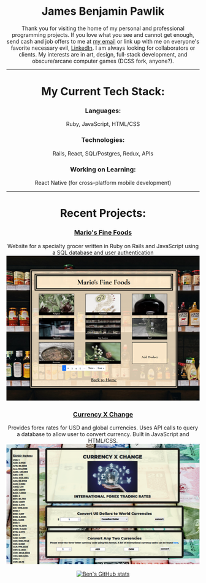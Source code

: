 <div align="center">
  
# James Benjamin Pawlik #
  
Thank you for visiting the home of my personal and professional programming projects. If you love what you see and cannot get enough, send cash and job offers to me at [my email](james.benjamin.pawlik@gmail.com) or link up with me on everyone's favorite necessary evil, [LinkedIn](linkedin.com/in/jbpawlik). I am always looking for collaborators or clients. My interests are in art, design, full-stack development, and obscure/arcane computer games (DCSS fork, anyone?).

---------------------------
  
  # My Current Tech Stack:
  

  ### Languages: 
  
  Ruby, JavaScript, HTML/CSS
  
  ### Technologies: 
  
  Rails, React, SQL/Postgres, Redux, APIs 
  
  ### Working on Learning:
  
  React Native (for cross-platform mobile development) 
  
  ---------------------

  
# Recent Projects:
  
  
  ### [Mario's Fine Foods](https://marios-fine-foods.herokuapp.com)
  Website for a specialty grocer written in Ruby on Rails and JavaScript using a SQL database and user authentication
  <img src="https://raw.githubusercontent.com/jbpawlik/jbpawlik/main/specialtyfoodsproducts-cropped.PNG" alt="Mario's Fine Foods Products Page"/>
  
  ### [Currency X Change](https://jbpawlik.github.io/currency-exchanger/)
   Provides forex rates for USD and global currencies. Uses API calls to query a database to allow user to convert currency. Built in JavaScript and HTML/CSS.
  <img src="https://raw.githubusercontent.com/jbpawlik/jbpawlik/main/currency-x-change.PNG" alt="Home page of Currency-X-Change" title="Home page of Currency-X-Change">

</div>

<div align="center">
  
[![Ben's GitHub stats](https://github-readme-stats.vercel.app/api?username=jbpawlik)](https://github.com/jbpawlik/github-readme-stats)
  
</div>

